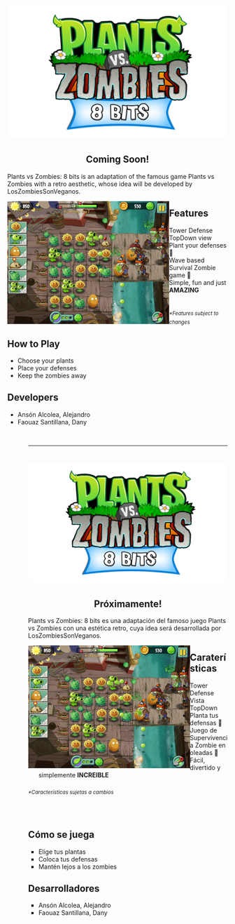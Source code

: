 <h1 align="center">
  <img src="readme_src/PvZ_8BITS_LOGO.png" alt="Plants vs Zombies: 8 bits" />
</h1>

<h2 align ="center">
  Coming Soon!
</h2>

<p>
  Plants vs Zombies: 8 bits is an adaptation of the famous game Plants vs Zombies with a retro aesthetic,
  whose idea will be developed by LosZombiesSonVeganos.
</p>

<div>
  <img align="left" src="readme_src/PvZ_GAMEPLAY_EX.PNG" alt="GameplayExample" width="370" height="280"/>  
</div>

<h2>Features</h2>
<ul>
  <li>Tower Defense</li>
  <li>TopDown view</li>
  <li>Plant your defenses 🌻</li>
  <li>Wave based Survival Zombie game 🧟‍</li>
  <li>Simple, fun and just <b>AMAZING</b></li>
</ul>
<br>
<sub><i>*Features subject to changes</i></sub>

<br>

<h2>How to Play</h2>
<ul>
  <li>Choose your plants</li>
  <li>Place your defenses</li>
  <li>Keep the zombies away</li>
</ul>

<h2>Developers</h2>
<ul>
  <li>Ansón Alcolea, Alejandro</li>
  <li>Faouaz Santillana, Dany</li>
<ul>
<br>

***

<h1 align="center">
  <img src="readme_src/PvZ_8BITS_LOGO.png" alt="Plants vs Zombies: 8 bits" />
</h1>

<h2 align ="center">
  Próximamente!
</h2>

<p>
Plants vs Zombies: 8 bits es una adaptación del famoso juego Plants vs Zombies con una estética retro,
cuya idea será desarrollada por LosZombiesSonVeganos.
</p>

<div>
  <img align="left" src="readme_src/PvZ_GAMEPLAY_EX.PNG" alt="GameplayExample" width="370" height="280"/>  
</div>

<h2>Caraterísticas</h2>
<ul>
  <li>Tower Defense </li>
  <li>Vista TopDown</li>
  <li>Planta tus defensas 🌻</li>
  <li>Juego de Supervivencia Zombie en oleadas 🧟‍</li>
  <li>Fácil, divertido y simplemente <b>INCREIBLE</b></li>
</ul>
<br>
<sub><i>*Características sujetas a cambios</i></sub>

<br><br>

<h2>Cómo se juega</h2>
<ul>
  <li>Elige tus plantas</li>
  <li>Coloca tus defensas</li>
  <li>Mantén lejos a los zombies</li>
</ul>

<h2>Desarrolladores</h2>
<ul>
  <li>Ansón Alcolea, Alejandro</li>
  <li>Faouaz Santillana, Dany</li>
<ul>
<br>
